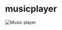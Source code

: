 # musicplayer

![Music player](https://user-images.githubusercontent.com/70186948/94374697-e7c76200-0105-11eb-813f-7d21ad5dfea5.png "Music player")
